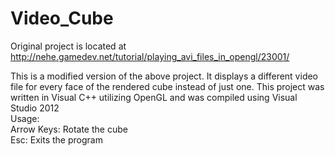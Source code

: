 Video_Cube
==========

Original project is located at http://nehe.gamedev.net/tutorial/playing_avi_files_in_opengl/23001/

This is a modified version of the above project. It displays a different video file for every face of the rendered cube instead of just one. This project was written in Visual C++ utilizing OpenGL and was compiled using Visual Studio 2012  
Usage:  
Arrow Keys: Rotate the cube   
Esc: Exits the program
